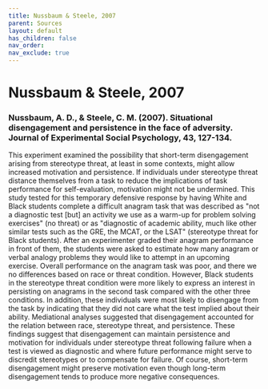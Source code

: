 ```yaml
---
title: Nussbaum & Steele, 2007
parent: Sources
layout: default
has_children: false
nav_order: 
nav_exclude: true
---
```


# Nussbaum & Steele, 2007

### Nussbaum, A. D., & Steele, C. M. (2007). Situational disengagement and persistence in the face of adversity. Journal of Experimental Social Psychology, 43, 127-134.

This experiment examined the possibility that short-term disengagement arising from stereotype threat, at least in some contexts, might allow increased motivation and persistence. If individuals under stereotype threat distance themselves from a task to reduce the implications of task performance for self-evaluation, motivation might not be undermined. This study tested for this temporary defensive response by having White and Black students complete a difficult anagram task that was described as "not a diagnostic test [but] an activity we use as a warm-up for problem solving exercises" (no threat) or as "diagnostic of academic ability, much like other similar tests such as the GRE, the MCAT, or the LSAT" (stereotype threat for Black students). After an experimenter graded their anagram performance in front of them, the students were asked to estimate how many anagram or verbal analogy problems they would like to attempt in an upcoming exercise. Overall performance on the anagram task was poor, and there we no differences based on race or threat condition. However, Black students in the stereotype threat condition were more likely to express an interest in persisting on anagrams in the second task compared with the other three conditions. In addition, these individuals were most likely to disengage from the task by indicating that they did not care what the test implied about their ability. Mediational analyses suggested that disengagement accounted for the relation between race, stereotype threat, and persistence. These findings suggest that disengagement can maintain persistence and motivation for individuals under stereotype threat following failure when a test is viewed as diagnostic and where future performance might serve to discredit stereotypes or to compensate for failure. Of course, short-term disengagement might preserve motivation even though long-term disengagement tends to produce more negative consequences.
